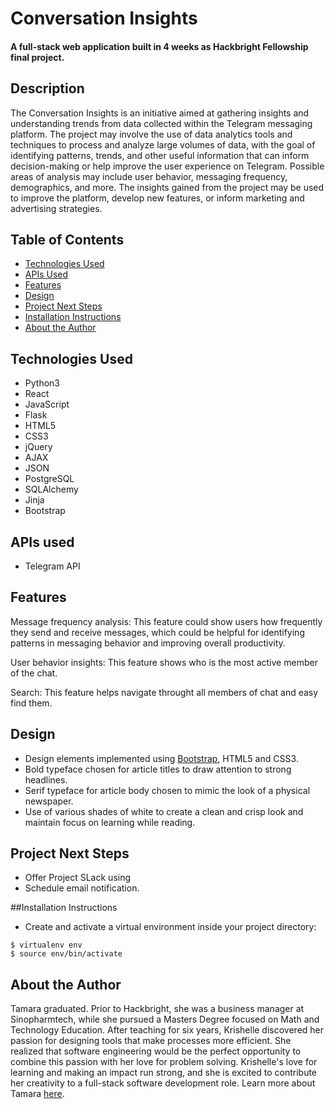 # Conversation Insights

#### A full-stack web application built in 4 weeks as Hackbright Fellowship final project.

## Description

The Conversation Insights is an initiative aimed at gathering insights and understanding trends from data collected
within the Telegram messaging platform. The project may involve the use of data analytics tools and techniques to
process and analyze large volumes of data, with the goal of identifying patterns, trends, and other useful information
that can inform decision-making or help improve the user experience on Telegram. Possible areas of analysis may include
user behavior, messaging frequency, demographics, and more. The insights gained from the project may be used to improve
the platform, develop new features, or inform marketing and advertising strategies.

## Table of Contents

* [Technologies Used](#technologiesused)
* [APIs Used](#apisused)
* [Features](#features)
* [Design](#design)
* [Project Next Steps](#nextsteps)
* [Installation Instructions](#installation)
* [About the Author](#author)

## <a name="technologiesused"></a>Technologies Used

* Python3
* React
* JavaScript
* Flask
* HTML5
* CSS3
* jQuery
* AJAX
* JSON
* PostgreSQL
* SQLAlchemy
* Jinja
* Bootstrap

## <a name="apisused"></a>APIs used

* Telegram API

## Features

Message frequency analysis: This feature could show users how frequently they send and receive messages, which could be
helpful for identifying patterns in messaging behavior and improving overall productivity.

User behavior insights: This feature shows who is the most active member of the chat.

Search: This feature helps navigate throught all members of chat and easy find them.


## <a name="design"></a>Design

* Design elements implemented using [Bootstrap](http://getbootstrap.com/), HTML5 and CSS3.
* Bold typeface chosen for article titles to draw attention to strong headlines.
* Serif typeface for article body chosen to mimic the look of a physical newspaper.
* Use of various shades of white to create a clean and crisp look and maintain focus on learning while reading.

## <a name="nextsteps"></a>Project Next Steps

* Offer Project SLack using
* Schedule email notification.

##<a name="installation"></a>Installation Instructions
* Create and activate a virtual environment inside your project directory:
```
$ virtualenv env
$ source env/bin/activate
```

## <a name="author"></a>About the Author

Tamara graduated.
Prior to Hackbright, she was a business manager at Sinopharmtech, while she pursued a
Masters Degree focused on Math and Technology Education.
After teaching for six years, Krishelle discovered her passion for designing tools that make processes more efficient.
She realized that software engineering would be the perfect opportunity to combine this passion with her love for
problem solving. Krishelle's love for learning and making an impact run strong, and she is excited to contribute her
creativity to a full-stack software development role. Learn more about
Tamara [here](https://www.linkedin.com/in/tamara-vashchuk/). 
